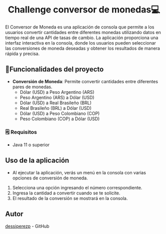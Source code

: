 <h1 align="center"> Challenge conversor de monedas💻 </h1>
<p> El Conversor de Moneda es una aplicación de consola que permite a los usuarios convertir cantidades entre diferentes monedas utilizando datos en tiempo real de una API de tasas de cambio. La aplicación proporciona una interfaz interactiva en la consola, 
  donde los usuarios pueden seleccionar las conversiones de moneda 
  deseadas y obtener los resultados de manera rápida y precisa. </p>

## :hammer:Funcionalidades del proyecto
- **Conversión de Moneda**: Permite convertir cantidades entre diferentes pares de monedas.
  - Dólar (USD) a Peso Argentino (ARS)
  - Peso Argentino (ARS) a Dólar (USD)
  - Dólar (USD) a Real Brasileño (BRL)
  - Real Brasileño (BRL) a Dólar (USD)
  - Dólar (USD) a Peso Colombiano (COP)
  - Peso Colombiano (COP) a Dólar (USD)

### 🗒️ Requisitos

- Java 11 o superior

## Uso de la aplicación

- Al ejecutar la aplicación, verás un menú en la consola con varias opciones de conversión de moneda.
1) Selecciona una opción ingresando el número correspondiente.
2) Ingresa la cantidad a convertir cuando se te solicite.
3) El resultado de la conversión se mostrará en la consola.

## Autor
[dessiperezp](https://github.com/desiperezp) - GitHub
